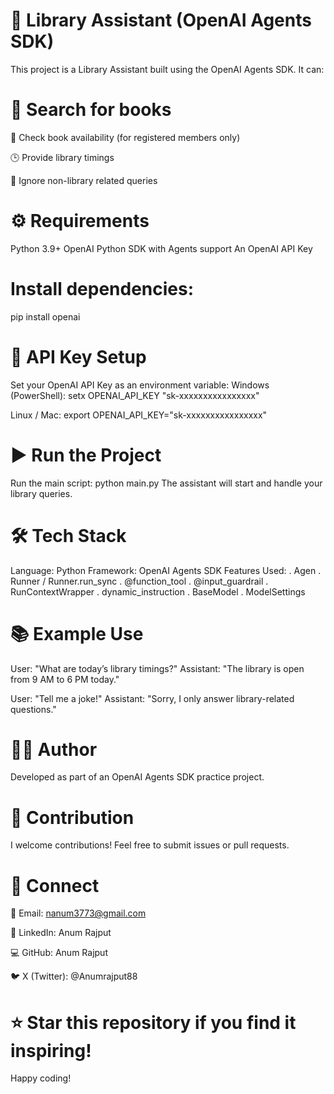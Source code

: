 # 📘 Library Assistant (OpenAI Agents SDK)

This project is a Library Assistant built using the OpenAI Agents SDK.
It can:

# 🔎 Search for books

📖 Check book availability (for registered members only)

🕒 Provide library timings

🚫 Ignore non-library related queries

# ⚙️ Requirements

Python 3.9+
OpenAI Python SDK with Agents support
An OpenAI API Key

# Install dependencies:

pip install openai

# 🔑 API Key Setup

Set your OpenAI API Key as an environment variable:
Windows (PowerShell):
setx OPENAI_API_KEY "sk-xxxxxxxxxxxxxxxx"

Linux / Mac:
export OPENAI_API_KEY="sk-xxxxxxxxxxxxxxxx"

# ▶️ Run the Project

Run the main script:
python main.py
The assistant will start and handle your library queries.

# 🛠️ Tech Stack

Language: Python
Framework: OpenAI Agents SDK
Features Used:
. Agen
. Runner / Runner.run_sync
. @function_tool
. @input_guardrail
. RunContextWrapper
. dynamic_instruction
. BaseModel
. ModelSettings

# 📚 Example Use

User: "What are today’s library timings?"
Assistant: "The library is open from 9 AM to 6 PM today."

User: "Tell me a joke!"
Assistant: "Sorry, I only answer library-related questions."

# 👨‍💻 Author
Developed as part of an OpenAI Agents SDK practice project.

# 🤝 Contribution
I welcome contributions! Feel free to submit issues or pull requests.

# 📢 Connect
📧 Email: nanum3773@gmail.com

💼 LinkedIn: Anum Rajput

💻 GitHub: Anum Rajput

🐦 X (Twitter): @Anumrajput88

# ⭐ Star this repository if you find it inspiring!
Happy coding!

